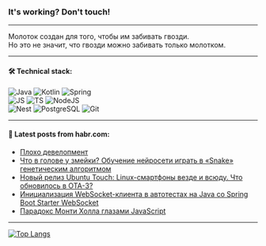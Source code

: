 ### It's working? Don't touch!

---
Молоток создан для того, чтобы им забивать гвозди. <br>
Но это не значит, что гвозди можно забивать только молотком.

---

#### 🛠️ Technical stack:

![Java](https://img.shields.io/badge/Java-informational?logo=Oracle&style=flat&logoColor=white&color=FF4500)
![Kotlin](https://img.shields.io/badge/Kotlin-informational?logo=Kotlin&style=flat&logoColor=white&color=774D97)
![Spring](https://img.shields.io/badge/SpringBoot-informational?logo=SpringBoot&style=flat&logoColor=white&color=6DB33F) <br>
![JS](https://img.shields.io/badge/JS-informational?logo=javaScript&style=flat&logoColor=black&color=F7Df1E)
![TS](https://img.shields.io/badge/TypeScript-informational?logo=typeScript&style=flat&logoColor=black&color=0667A8)
![NodeJS](https://img.shields.io/badge/NodeJS-informational?logo=node.js&style=flat&logoColor=white&color=70A760) <br>
![Nest](https://img.shields.io/badge/NestJS-informational?logo=NestJS&style=flat&logoColor=white&color=E0234E)
![PostgreSQL](https://img.shields.io/badge/PostgreSQL-informational?logo=PostgreSQL&style=flat&logoColor=white&color=DAA520)
![Git](https://img.shields.io/badge/Git-informational?logo=git&style=flat&logoColor=white&color=778899)

___

#### 💬 Latest posts from habr.com:

<!-- BLOG-POST-LIST:START -->
- [Плохо девелопмент](https://habr.com/ru/articles/773292/?utm_source=habrahabr&utm_medium=rss&utm_campaign=773292)
- [Что в голове у змейки? Обучение нейросети играть в «Snake» генетическим алгоритмом](https://habr.com/ru/articles/773288/?utm_source=habrahabr&utm_medium=rss&utm_campaign=773288)
- [Новый релиз Ubuntu Touch: Linux-смартфоны везде и всюду. Что обновилось в OTA-3?](https://habr.com/ru/companies/ru_mts/articles/773284/?utm_source=habrahabr&utm_medium=rss&utm_campaign=773284)
- [Инициализация WebSocket-клиента в автотестах на Java cо Spring Boot Starter WebSocket](https://habr.com/ru/articles/773272/?utm_source=habrahabr&utm_medium=rss&utm_campaign=773272)
- [Парадокс Монти Холла глазами JavaScript](https://habr.com/ru/articles/773270/?utm_source=habrahabr&utm_medium=rss&utm_campaign=773270)
<!-- BLOG-POST-LIST:END -->

---
[![Top Langs](https://github-readme-stats-git-master-advtsetting-gmailcom.vercel.app/api/top-langs/?username=zloylis&langs_count=10&hide_title=false&title_color=e6edf3&size_weight=0.5&count_weight=0.5&layout=compact&hide_border=true&theme=dracula)](https://github.com/zloylis)

<!-- ![GitHub stats](https://github-readme-stats-git-master-advtsetting-gmailcom.vercel.app/api?username=zloylis&show_icons=true&hide_border=true&theme=dracula&hide_title=true&include_all_commits=true&count_private=true&hide=contribs&hide_rank=true) -->
